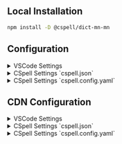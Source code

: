 ## Local Installation

```sh
npm install -D @cspell/dict-mn-mn
```

## Configuration

<details>
<summary>VSCode Settings</summary>

Add the following to your VSCode settings:

**`.vscode/settings.json`**

```jsonc
{
  "cSpell.import": ["@cspell/dict-mn-mn/cspell-ext.json"],
  "cSpell.language": "mn, mn-MN",
}
```

</details>

<details>
<summary>CSpell Settings `cspell.json`</summary>

**`cspell.json`**

```jsonc
{
  "import": ["@cspell/dict-mn-mn/cspell-ext.json"],
  "language": "mn, mn-MN",
}
```

</details>

<details>
<summary>CSpell Settings `cspell.config.yaml`</summary>

**`cspell.config.yaml`**

```yaml
import:
  - '@cspell/dict-mn-mn/cspell-ext.json'
language: mn, mn-MN
```

</details>

## CDN Configuration

<details>
<summary>VSCode Settings</summary>

Add the following to your VSCode settings:

**`.vscode/settings.json`**

```jsonc
{
  "cSpell.import": ["https://cdn.jsdelivr.net/npm/@cspell/dict-mn-mn@latest/cspell-ext.json/cspell-ext.json"],
  "cSpell.language": "mn, mn-MN",
}
```

</details>

<details>
<summary>CSpell Settings `cspell.json`</summary>

**`cspell.json`**

```jsonc
{
  "import": ["https://cdn.jsdelivr.net/npm/@cspell/dict-mn-mn@latest/cspell-ext.json/cspell-ext.json"],
  "language": "mn, mn-MN",
}
```

</details>

<details>
<summary>CSpell Settings `cspell.config.yaml`</summary>

**`cspell.config.yaml`**

```yaml
import:
  - https://cdn.jsdelivr.net/npm/@cspell/dict-mn-mn@latest/cspell-ext.json/cspell-ext.json
language: mn, mn-MN
```

</details>
